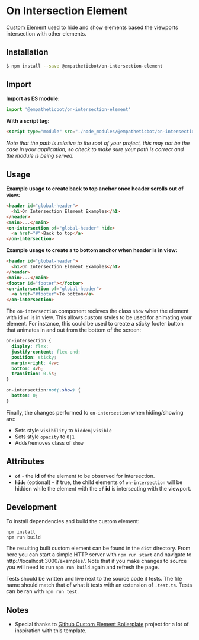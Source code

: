 # On Intersection Element

[Custom Element](https://developer.mozilla.org/en-US/docs/Web/Web_Components/Using_custom_elements) used to hide and show elements based the viewports intersection with other elements.

## Installation

```bash
$ npm install --save @empatheticbot/on-intersection-element
```

## Import

**Import as ES module:**

```javascript
import '@empatheticbot/on-intersection-element'
```

**With a script tag:**

```html
<script type="module" src="./node_modules/@empatheticbot/on-intersection-element/dist/index.js">
```

_Note that the path is relative to the root of your project, this may not be the case in your application, so check to make sure your path is correct and the module is being served._

## Usage

**Example usage to create back to top anchor once header scrolls out of view:**

```html
<header id="global-header">
  <h1>On Intersection Element Examples</h1>
</header>
<main>...</main>
<on-intersection of="global-header" hide>
  <a href="#">Back to top</a>
</on-intersection>
```

**Example usage to create a to bottom anchor when header is in view:**

```html
<header id="global-header">
  <h1>On Intersection Element Examples</h1>
</header>
<main>...</main>
<footer id="footer"></footer>
<on-intersection of="global-header">
  <a href="#footer">To bottom</a>
</on-intersection>
```

The `on-intersection` component recieves the class `show` when the element with id `of` is in view. This allows custom styles to be used for animating your element. For instance, this could be used to create a sticky footer button that animates in and out from the bottom of the screen:

```css
on-intersection {
  display: flex;
  justify-content: flex-end;
  position: sticky;
  margin-right: 4vw;
  bottom: 4vh;
  transition: 0.5s;
}

on-intersection:not(.show) {
  bottom: 0;
}
```

Finally, the changes performed to `on-intersection` when hiding/showing are:

- Sets style `visibility` to `hidden|visible`
- Sets style `opacity` to `0|1`
- Adds/removes class of `show`

## Attributes

- **`of`** - the **id** of the element to be observed for intersection.
- **`hide`** (optional) - if true, the child elements of `on-intersection` will be hidden while the element with the `of` **id** is intersecting with the viewport.

## Development

To install dependencies and build the custom element:

```
npm install
npm run build
```

The resulting built custom element can be found in the `dist` directory. From here you can start a simple HTTP server with `npm run start` and navigate to http://localhost:3000/examples/. Note that if you make changes to source you will need to run `npm run build` again and refresh the page.

Tests should be written and live next to the source code it tests. The file name should match that of what it tests with an extension of `.test.ts`. Tests can be ran with `npm run test`.

## Notes

- Special thanks to [Github Custom Element Boilerplate](https://github.com/github/custom-element-boilerplate) project for a lot of inspiration with this template.
